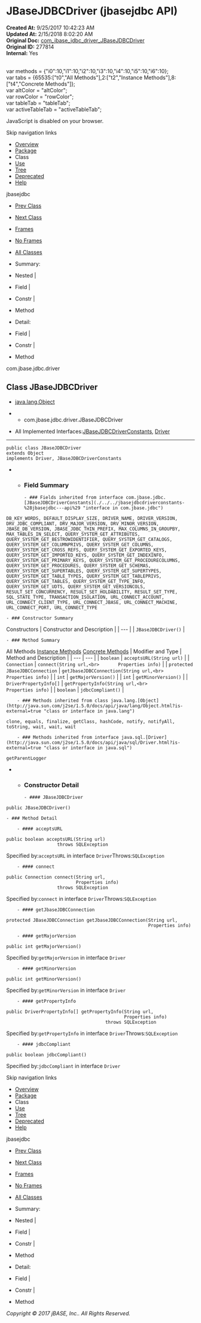 # JBaseJDBCDriver (jbasejdbc   API)

**Created At:** 9/25/2017 10:42:23 AM  
**Updated At:** 2/15/2018 8:02:20 AM  
**Original Doc:** [com_jbase_jdbc_driver_JBaseJDBCDriver](https://docs.jbase.com/39230-driver/com_jbase_jdbc_driver_JBaseJDBCDriver)  
**Original ID:** 277814  
**Internal:** Yes  

<!--<br>    try {<br>        if (location.href.indexOf('is-external=true') == -1) {<br>            parent.document.title="JBaseJDBCDriver (jbasejdbc   API)";<br>        }<br>    }<br>    catch(err) {<br>    }<br>//--><br>var methods = {"i0":10,"i1":10,"i2":10,"i3":10,"i4":10,"i5":10,"i6":10};<br>var tabs = {65535:["t0","All Methods"],2:["t2","Instance Methods"],8:["t4","Concrete Methods"]};<br>var altColor = "altColor";<br>var rowColor = "rowColor";<br>var tableTab = "tableTab";<br>var activeTableTab = "activeTableTab";
JavaScript is disabled on your browser.

Skip navigation links

- [Overview](../../../../overview-summary.html)
- [Package](./../com.jbase.jdbc.driver-%28jbasejdbc---api%29)
- Class
- [Use](./../class-use/uses-of-class-com.jbase.jdbc.driver.jbasejdbcdriver-%28jbasejdbc---api%29)
- [Tree](./../com.jbase.jdbc.driver-class-hierarchy-%28jbasejdbc---api%29)
- [Deprecated](../../../../deprecated-list.html)
- [Help](../../../../help-doc.html)


jbasejdbc <br>

- [Prev Class](./../jbasedberror-%28jbasejdbc---api%29 "class in com.jbase.jdbc.driver")
- [Next Class](./../sqlstate-%28jbasejdbc---api%29 "class in com.jbase.jdbc.driver")


- [Frames](./.)
- [No Frames](./.)


- [All Classes](../../../../allclasses-noframe.html)


<!--<br>  allClassesLink = document.getElementById("allclasses\_navbar\_top");<br>  if(window==top) {<br>    allClassesLink.style.display = "block";<br>  }<br>  else {<br>    allClassesLink.style.display = "none";<br>  }<br>  //-->

- Summary:
- Nested |
- Field |
- Constr |
- Method


- Detail:
- Field |
- Constr |
- Method

com.jbase.jdbc.driver

## Class JBaseJDBCDriver

- [java.lang.Object](http://java.sun.com/j2se/1.5.0/docs/api/java/lang/Object.html?is-external=true "class or interface in java.lang")
- - com.jbase.jdbc.driver.JBaseJDBCDriver


- All Implemented Interfaces:[JBaseJDBCDriverConstants](./../../jbasejdbcdriverconstants-%28jbasejdbc---api%29 "interface in com.jbase.jdbc"), [Driver](http://java.sun.com/j2se/1.5.0/docs/api/java/sql/Driver.html?is-external=true "class or interface in java.sql")
* * *


```
public class JBaseJDBCDriver
extends Object
implements Driver, JBaseJDBCDriverConstants
```

- - ### Field Summary

        - ### Fields inherited from interface com.jbase.jdbc.[JBaseJDBCDriverConstants](./../../jbasejdbcdriverconstants-%28jbasejdbc---api%29 "interface in com.jbase.jdbc")
`DB_KEY_WORDS, DEFAULT_DISPLAY_SIZE, DRIVER_NAME, DRIVER_VERSION, DRV_JDBC_COMPLIANT, DRV_MAJOR_VERSION, DRV_MINOR_VERSION, JBASE_DB_VERSION, JBASE_JDBC_THIN_PREFIX, MAX_COLUMNS_IN_GROUPBY, MAX_TABLES_IN_SELECT, QUERY_SYSTEM_GET_ATTRIBUTES, QUERY_SYSTEM_GET_BESTROWIDENTIFIER, QUERY_SYSTEM_GET_CATALOGS, QUERY_SYSTEM_GET_COLUMNPRIVS, QUERY_SYSTEM_GET_COLUMNS, QUERY_SYSTEM_GET_CROSS_REFS, QUERY_SYSTEM_GET_EXPORTED_KEYS, QUERY_SYSTEM_GET_IMPORTED_KEYS, QUERY_SYSTEM_GET_INDEXINFO, QUERY_SYSTEM_GET_PRIMARY_KEYS, QUERY_SYSTEM_GET_PROCEDURECOLUMNS, QUERY_SYSTEM_GET_PROCEDURES, QUERY_SYSTEM_GET_SCHEMAS, QUERY_SYSTEM_GET_SUPERTABLES, QUERY_SYSTEM_GET_SUPERTYPES, QUERY_SYSTEM_GET_TABLE_TYPES, QUERY_SYSTEM_GET_TABLEPRIVS, QUERY_SYSTEM_GET_TABLES, QUERY_SYSTEM_GET_TYPE_INFO, QUERY_SYSTEM_GET_UDTS, QUERY_SYSTEM_GET_VERSIONCOLS, RESULT_SET_CONCURRENCY, RESULT_SET_HOLDABILITY, RESULT_SET_TYPE, SQL_STATE_TYPE, TRANSACTION_ISOLATION, URL_CONNECT_ACCOUNT, URL_CONNECT_CLIENT_TYPE, URL_CONNECT_JBASE, URL_CONNECT_MACHINE, URL_CONNECT_PORT, URL_CONNECT_TYPE`


    - ### Constructor Summary


Constructors | Constructor and Description |
| --- |
| `JBaseJDBCDriver()`  |


    - ### Method Summary


All Methods [Instance Methods](javascript:show%282%29;) [Concrete Methods](javascript:show%288%29;) | Modifier and Type | Method and Description |
| --- | --- |
| `boolean` | `acceptsURL(String url)`  |
| `Connection` | `connect(String url,<br>       Properties info)`  |
| `protected JBaseJDBCConnection` | `getJbaseJDBCConnection(String url,<br>                      Properties info)`  |
| `int` | `getMajorVersion()`  |
| `int` | `getMinorVersion()`  |
| `DriverPropertyInfo[]` | `getPropertyInfo(String url,<br>               Properties info)`  |
| `boolean` | `jdbcCompliant()`  |


        - ### Methods inherited from class java.lang.[Object](http://java.sun.com/j2se/1.5.0/docs/api/java/lang/Object.html?is-external=true "class or interface in java.lang")
`clone, equals, finalize, getClass, hashCode, notify, notifyAll, toString, wait, wait, wait`


        - ### Methods inherited from interface java.sql.[Driver](http://java.sun.com/j2se/1.5.0/docs/api/java/sql/Driver.html?is-external=true "class or interface in java.sql")
`getParentLogger`

- - ### Constructor Detail

        - #### JBaseJDBCDriver

```
public JBaseJDBCDriver()
```


    - ### Method Detail

        - #### acceptsURL

```
public boolean acceptsURL(String url)
                   throws SQLException
```
Specified by:`acceptsURL` in interface `Driver`Throws:`SQLException`


        - #### connect

```
public Connection connect(String url,
                          Properties info)
                   throws SQLException
```
Specified by:`connect` in interface `Driver`Throws:`SQLException`


        - #### getJbaseJDBCConnection

```
protected JBaseJDBCConnection getJbaseJDBCConnection(String url,
                                                     Properties info)
```


        - #### getMajorVersion

```
public int getMajorVersion()
```
Specified by:`getMajorVersion` in interface `Driver`


        - #### getMinorVersion

```
public int getMinorVersion()
```
Specified by:`getMinorVersion` in interface `Driver`


        - #### getPropertyInfo

```
public DriverPropertyInfo[] getPropertyInfo(String url,
                                            Properties info)
                                     throws SQLException
```
Specified by:`getPropertyInfo` in interface `Driver`Throws:`SQLException`


        - #### jdbcCompliant

```
public boolean jdbcCompliant()
```
Specified by:`jdbcCompliant` in interface `Driver`

Skip navigation links

- [Overview](../../../../overview-summary.html)
- [Package](./../com.jbase.jdbc.driver-%28jbasejdbc---api%29)
- Class
- [Use](./../class-use/uses-of-class-com.jbase.jdbc.driver.jbasejdbcdriver-%28jbasejdbc---api%29)
- [Tree](./../com.jbase.jdbc.driver-class-hierarchy-%28jbasejdbc---api%29)
- [Deprecated](../../../../deprecated-list.html)
- [Help](../../../../help-doc.html)


jbasejdbc <br>

- [Prev Class](./../jbasedberror-%28jbasejdbc---api%29 "class in com.jbase.jdbc.driver")
- [Next Class](./../sqlstate-%28jbasejdbc---api%29 "class in com.jbase.jdbc.driver")


- [Frames](./.)
- [No Frames](./.)


- [All Classes](../../../../allclasses-noframe.html)


<!--<br>  allClassesLink = document.getElementById("allclasses\_navbar\_bottom");<br>  if(window==top) {<br>    allClassesLink.style.display = "block";<br>  }<br>  else {<br>    allClassesLink.style.display = "none";<br>  }<br>  //-->

- Summary:
- Nested |
- Field |
- Constr |
- Method


- Detail:
- Field |
- Constr |
- Method

*Copyright © 2017 jBASE, Inc.. All Rights Reserved.*
